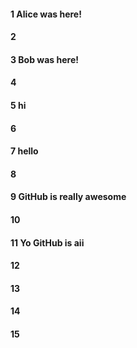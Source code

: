 #### 1 Alice was here!
#### 2
#### 3 Bob was here!
#### 4
#### 5 hi
#### 6
#### 7 hello
#### 8
#### 9 GitHub is really awesome
#### 10
#### 11 Yo GitHub is aii
#### 12
#### 13
#### 14
#### 15